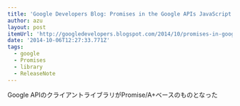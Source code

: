 ```yaml
---
title: 'Google Developers Blog: Promises in the Google APIs JavaScript Client Library'
author: azu
layout: post
itemUrl: 'http://googledevelopers.blogspot.com/2014/10/promises-in-google-apis-javascript.html'
date: '2014-10-06T12:27:33.771Z'
tags:
  - google
  - Promises
  - library
  - ReleaseNote
---
```

Google APIのクライアントライブラリがPromise/A+ベースのものとなった
